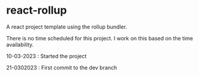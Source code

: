 # react-rollup
A react project template using the rollup bundler.

There is no time scheduled for this project. I work on this based on the time availability.

10-03-2023 : Started the project

21-0302023 : First commit to the dev branch

